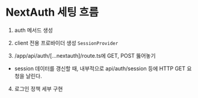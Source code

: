 # NextAuth 세팅 흐름

1. auth 메서드 생성
 
2. client 전용 프로바이더 생성 `SessionProvider`

3. /app/api/auth/[...nextauth]/route.ts에 GET, POST 뚫어놓기
  - session 데이터를 갱신할 때, 내부적으로 api/auth/session 등에 HTTP GET 요청을 날린다.

4. 로그인 정책 세부 구현
